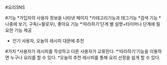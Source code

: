 ﻿#요리SNS

#기능 
*가입자의 사용자 정보을 나타낸 페이지
*카테고리기능과 태그기능
*검색 기능
*나중에 보기, 구독(=팔로우), 좋아요 기능 
*‘따라하기’단계 별 설명+타이머나 단계에 필요한 기능 제공
* 인기 사용자, 오늘의 레시피 대문에 추천

#가치
*사용자가 레시피를 작성하고 다른 사용자가 교류한다.
*‘따라하기’기능을 이용하면 누구나 요리를 할 수 있다. 
*오늘의 추천 레시피를 통해 요리 선정을 쉽게 할 수 있다.
